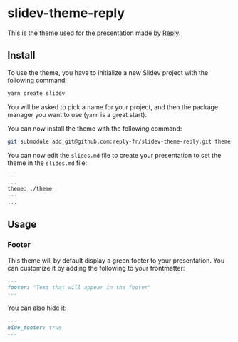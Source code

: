 # slidev-theme-reply

This is the theme used for the presentation made by [Reply](https://www.reply.com/).

## Install

To use the theme, you have to initialize a new Slidev project with the following command:

```bash
yarn create slidev
```

You will be asked to pick a name for your project, and then the package manager you want to use (`yarn` is a great start).

You can now install the theme with the following command:

```bash
git submodule add git@github.com:reply-fr/slidev-theme-reply.git theme
```

You can now edit the `slides.md` file to create your presentation to set the theme in the `slides.md` file:

```md
---
...
theme: ./theme
---
...
```

## Usage

### Footer

This theme will by default display a green footer to your presentation. You can customize it by adding the following to your frontmatter:

```md
---
footer: "Text that will appear in the footer"
---
```

You can also hide it:

```md
---
hide_footer: true
---
```
